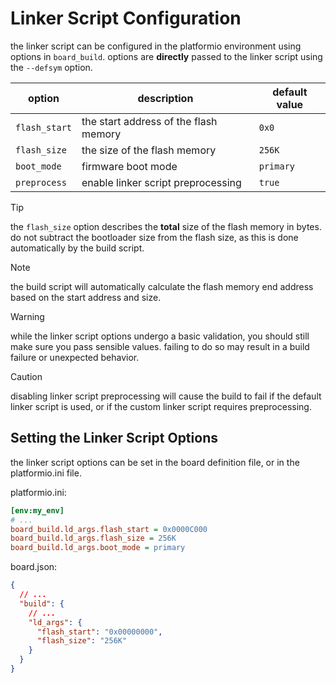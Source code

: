 # Linker Script Configuration

the linker script can be configured in the platformio environment using options in `board_build`.
options are **directly** passed to the linker script using the `--defsym` option.

| option        | description                           | default value |
| ------------- | ------------------------------------- | ------------- |
| `flash_start` | the start address of the flash memory | `0x0`         |
| `flash_size`  | the size of the flash memory          | `256K`        |
| `boot_mode`   | firmware boot mode                    | `primary`     |
| `preprocess`  | enable linker script preprocessing    | `true`        |

> [!TIP]
> the `flash_size` option describes the **total** size of the flash memory in bytes.
> do not subtract the bootloader size from the flash size, as this is done automatically by the build script.

> [!NOTE]
> the build script will automatically calculate the flash memory end address based on the start address and size.

> [!WARNING]
> while the linker script options undergo a basic validation, you should still make sure you pass sensible values.
> failing to do so may result in a build failure or unexpected behavior.

> [!CAUTION]
> disabling linker script preprocessing will cause the build to fail if the default linker script is used, or
> if the custom linker script requires preprocessing.


## Setting the Linker Script Options

the linker script options can be set in the board definition file, or in the platformio.ini file.


platformio.ini:
```ini
[env:my_env]
# ...
board_build.ld_args.flash_start = 0x0000C000
board_build.ld_args.flash_size = 256K
board_build.ld_args.boot_mode = primary
```


board.json:
```json
{
  // ...
  "build": {
    // ...
    "ld_args": {
      "flash_start": "0x00000000",
      "flash_size": "256K"
    }
  }
}
```
